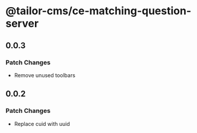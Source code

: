 # @tailor-cms/ce-matching-question-server

## 0.0.3

### Patch Changes

- Remove unused toolbars

## 0.0.2

### Patch Changes

- Replace cuid with uuid
